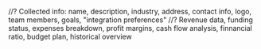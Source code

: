   //? Collected info: name, description, industry, address, contact info, logo, team members, goals, "integration preferences"
  //? Revenue data, funding status, expenses breakdown, profit margins, cash flow analysis, finnancial ratio, budget plan, historical overview